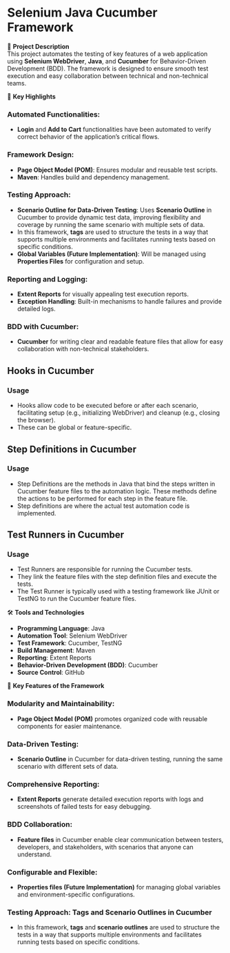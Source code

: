 # Selenium Java Cucumber Framework

📜 **Project Description**  
This project automates the testing of key features of a web application using **Selenium WebDriver**, **Java**, and **Cucumber** for Behavior-Driven Development (BDD). 
The framework is designed to ensure smooth test execution and easy collaboration between technical and non-technical teams.

🚀 **Key Highlights**

### Automated Functionalities:
- **Login** and **Add to Cart** functionalities have been automated to verify correct behavior of the application’s critical flows.

### Framework Design:
- **Page Object Model (POM)**: Ensures modular and reusable test scripts.
- **Maven**: Handles build and dependency management.

### Testing Approach:
- **Scenario Outline for Data-Driven Testing**: Uses **Scenario Outline** in Cucumber to provide dynamic test data, improving flexibility and coverage by running the same scenario with multiple sets of data.
- In this framework, **tags** are used to structure the tests in a way that supports multiple environments and facilitates running tests based on specific conditions. 
- **Global Variables (Future Implementation)**: Will be managed using **Properties Files** for configuration and setup.

### Reporting and Logging:
- **Extent Reports** for visually appealing test execution reports.
- **Exception Handling**: Built-in mechanisms to handle failures and provide detailed logs.

### BDD with Cucumber:
- **Cucumber** for writing clear and readable feature files that allow for easy collaboration with non-technical stakeholders.
  
## Hooks in Cucumber

### Usage
- Hooks allow code to be executed before or after each scenario, facilitating setup (e.g., initializing WebDriver) and cleanup (e.g., closing the browser).
-  These can be global or feature-specific.

## Step Definitions in Cucumber

### Usage
- Step Definitions are the methods in Java that bind the steps written in Cucumber feature files to the automation logic. These methods define the actions to be performed for each step in the feature file.
- Step definitions are where the actual test automation code is implemented.
  
## Test Runners in Cucumber

### Usage
- Test Runners are responsible for running the Cucumber tests.
- They link the feature files with the step definition files and execute the tests.
- The Test Runner is typically used with a testing framework like JUnit or TestNG to run the Cucumber feature files.


🛠️ **Tools and Technologies**

- **Programming Language**: Java
- **Automation Tool**: Selenium WebDriver
- **Test Framework**: Cucumber, TestNG
- **Build Management**: Maven
- **Reporting**: Extent Reports
- **Behavior-Driven Development (BDD)**: Cucumber
- **Source Control**: GitHub

📝 **Key Features of the Framework**

### Modularity and Maintainability:
- **Page Object Model (POM)** promotes organized code with reusable components for easier maintenance.

### Data-Driven Testing:
- **Scenario Outline** in Cucumber for data-driven testing, running the same scenario with different sets of data.

### Comprehensive Reporting:
- **Extent Reports** generate detailed execution reports with logs and screenshots of failed tests for easy debugging.

### BDD Collaboration:
- **Feature files** in Cucumber enable clear communication between testers, developers, and stakeholders, with scenarios that anyone can understand.

### Configurable and Flexible:
- **Properties files (Future Implementation)** for managing global variables and environment-specific configurations.

### Testing Approach: Tags and Scenario Outlines in Cucumber
- In this framework, **tags** and **scenario outlines** are used to structure the tests in a way that supports multiple environments and facilitates running tests based on specific conditions. 

